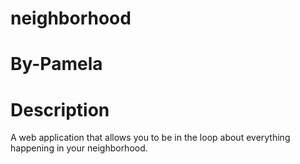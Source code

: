 # neighborhood
# By-Pamela
# Description
A web application that allows you to be in the loop about everything happening in your neighborhood.
